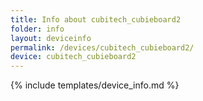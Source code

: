 ```yaml
---
title: Info about cubitech_cubieboard2
folder: info
layout: deviceinfo
permalink: /devices/cubitech_cubieboard2/
device: cubitech_cubieboard2
---
```

{% include templates/device_info.md %}
